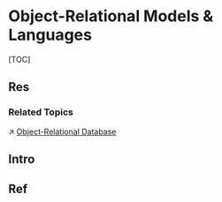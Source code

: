 # Object-Relational Models & Languages

[TOC]



## Res
### Related Topics
↗ [Object-Relational Database](../../../DBMS%20(DataBase%20Management%20System)%20Implementations/Object-Relational%20Database/Object-Relational%20Database.md)



## Intro


## Ref

